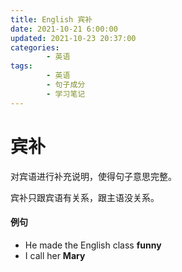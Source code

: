 ```yaml
---
title: English 宾补
date: 2021-10-21 6:00:00
updated: 2021-10-23 20:37:00
categories:
        - 英语
tags:
        - 英语
        - 句子成分
        - 学习笔记
---
```


# 宾补

对宾语进行补充说明，使得句子意思完整。

宾补只跟宾语有关系，跟主语没关系。

#### 例句

- He made the English class **funny**
- I call her **Mary**
